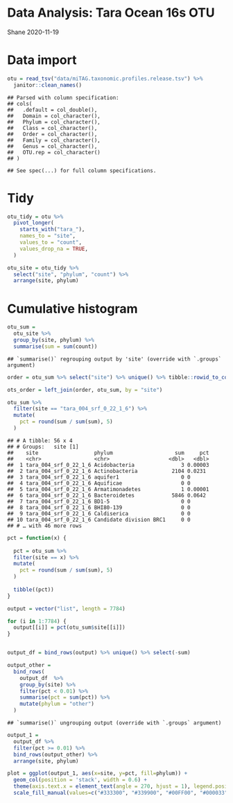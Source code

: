 Data Analysis: Tara Ocean 16s OTU
================
Shane
2020-11-19

# Data import

``` r
otu = read_tsv("data/miTAG.taxonomic.profiles.release.tsv") %>% 
  janitor::clean_names()
```

    ## Parsed with column specification:
    ## cols(
    ##   .default = col_double(),
    ##   Domain = col_character(),
    ##   Phylum = col_character(),
    ##   Class = col_character(),
    ##   Order = col_character(),
    ##   Family = col_character(),
    ##   Genus = col_character(),
    ##   OTU.rep = col_character()
    ## )

    ## See spec(...) for full column specifications.

# Tidy

``` r
otu_tidy = otu %>% 
  pivot_longer(
    starts_with("tara_"),
    names_to = "site",
    values_to = "count",
    values_drop_na = TRUE,
  )
```

``` r
otu_site = otu_tidy %>% 
  select("site", "phylum", "count") %>% 
  arrange(site, phylum)
```

# Cumulative histogram

``` r
otu_sum = 
  otu_site %>%
  group_by(site, phylum) %>%
  summarise(sum = sum(count)) 
```

    ## `summarise()` regrouping output by 'site' (override with `.groups` argument)

``` r
order = otu_sum %>% select("site") %>% unique() %>% tibble::rowid_to_column("order") %>% as_tibble()

ots_order = left_join(order, otu_sum, by = "site")
```

``` r
otu_sum %>% 
  filter(site == "tara_004_srf_0_22_1_6") %>% 
  mutate(
    pct = round(sum / sum(sum), 5)
  )
```

    ## # A tibble: 56 x 4
    ## # Groups:   site [1]
    ##    site                  phylum                    sum     pct
    ##    <chr>                 <chr>                   <dbl>   <dbl>
    ##  1 tara_004_srf_0_22_1_6 Acidobacteria               3 0.00003
    ##  2 tara_004_srf_0_22_1_6 Actinobacteria           2104 0.0231 
    ##  3 tara_004_srf_0_22_1_6 aquifer1                    0 0      
    ##  4 tara_004_srf_0_22_1_6 Aquificae                   0 0      
    ##  5 tara_004_srf_0_22_1_6 Armatimonadetes             1 0.00001
    ##  6 tara_004_srf_0_22_1_6 Bacteroidetes            5846 0.0642 
    ##  7 tara_004_srf_0_22_1_6 BD1-5                       0 0      
    ##  8 tara_004_srf_0_22_1_6 BHI80-139                   0 0      
    ##  9 tara_004_srf_0_22_1_6 Caldiserica                 0 0      
    ## 10 tara_004_srf_0_22_1_6 Candidate division BRC1     0 0      
    ## # … with 46 more rows

``` r
pct = function(x) {
  
  pct = otu_sum %>% 
  filter(site == x) %>% 
  mutate(
    pct = round(sum / sum(sum), 5)
  )
  
  tibble((pct))
}
```

``` r
output = vector("list", length = 7784)

for (i in 1:7784) {
  output[[i]] = pct(otu_sum$site[[i]])
}


output_df = bind_rows(output) %>% unique() %>% select(-sum)
```

``` r
output_other = 
  bind_rows(
    output_df  %>%  
    group_by(site) %>% 
    filter(pct < 0.01) %>% 
    summarise(pct = sum(pct)) %>%
    mutate(phylum = "other")
  )
```

    ## `summarise()` ungrouping output (override with `.groups` argument)

``` r
output_1 = 
  output_df %>% 
  filter(pct >= 0.01) %>% 
  bind_rows(output_other) %>% 
  arrange(site, phylum)
```

``` r
plot = ggplot(output_1, aes(x=site, y=pct, fill=phylum)) + 
  geom_col(position = 'stack', width = 0.6) +
  theme(axis.text.x = element_text(angle = 270, hjust = 1), legend.position = "right") +
  scale_fill_manual(values=c("#333300", "#339900", "#00FF00", "#000033", "#660099", "#990099", "#660000", "#FF3366", "#FF9900", "#996600", "#3399FF", "#006699", "#0000CC"))
```
